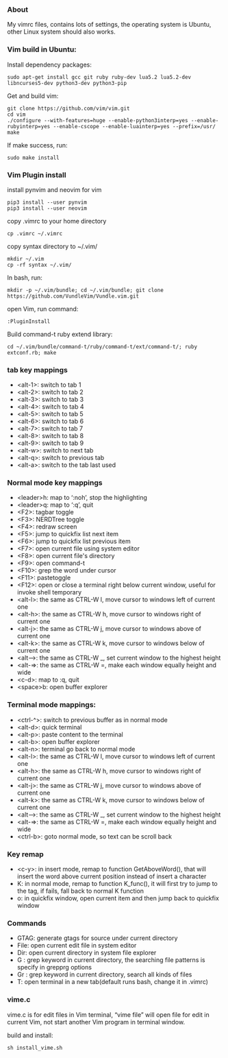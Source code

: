 ### About
My vimrc files, contains lots of settings, the operating system is Ubuntu, 
other Linux system should also works.

### Vim build in Ubuntu:
Install dependency packages:
```
sudo apt-get install gcc git ruby ruby-dev lua5.2 lua5.2-dev libncurses5-dev python3-dev python3-pip

```

Get and build vim:
```
git clone https://github.com/vim/vim.git
cd vim
./configure --with-features=huge --enable-python3interp=yes --enable-rubyinterp=yes --enable-cscope --enable-luainterp=yes --prefix=/usr/
make
```

If make success, run:
```
sudo make install
```

### Vim Plugin install
install pynvim and neovim for vim
```
pip3 install --user pynvim
pip3 install --user neovim
```

copy .vimrc to your home directory
```
cp .vimrc ~/.vimrc
```

copy syntax directory to ~/.vim/
```
mkdir ~/.vim
cp -rf syntax ~/.vim/
```

In bash, run:
```
mkdir -p ~/.vim/bundle; cd ~/.vim/bundle; git clone https://github.com/VundleVim/Vundle.vim.git
```

open Vim, run command:
```
:PluginInstall
```

Build command-t ruby extend library:
```
cd ~/.vim/bundle/command-t/ruby/command-t/ext/command-t/; ruby extconf.rb; make
```

### tab key mappings
* <alt-1\>: switch to tab 1
* <alt-2\>: switch to tab 2
* <alt-3\>: switch to tab 3
* <alt-4\>: switch to tab 4
* <alt-5\>: switch to tab 5
* <alt-6\>: switch to tab 6
* <alt-7\>: switch to tab 7
* <alt-8\>: switch to tab 8
* <alt-9\>: switch to tab 9
* <alt-w\>: switch to next tab
* <alt-q\>: switch to previous tab
* <alt-a\>: switch to the tab last used

### Normal mode key mappings
* <leader\>h: map to ‘:noh’, stop the highlighting
* <leader\>q: map to ‘:q’, quit
* <F2\>: tagbar toggle
* <F3\>: NERDTree toggle
* <F4\>: redraw screen
* <F5\>: jump to quickfix list next item
* <F6\>: jump to quickfix list previous item
* <F7\>: open current file using system editor
* <F8\>: open current file's directory
* <F9\>: open command-t 
* <F10\>: grep the word under cursor
* <F11\>: pastetoggle
* <F12\>: open or close a terminal right below current window, useful for invoke shell temporary
* <alt-l\>: the same as CTRL-W l, move cursor to windows left of current one
* <alt-h\>: the same as CTRL-W h, move cursor to windows right of current one
* <alt-j\>: the same as CTRL-W j, move cursor to windows above of current one
* <alt-k\>: the same as CTRL-W k, move cursor to windows below of current one
* <alt-\-\>: the same as CTRL-W _, set current window to the highest height
* <alt-=\>: the same as CTRL-W =, make each window equally height and wide
* <c-d\>: map to :q<cr>, quit 
* <space\>b: open buffer explorer

### Terminal mode mappings:
* <ctrl-^\>: switch to previous buffer as in normal mode
* <alt-d\>: quick terminal
* <alt-p\>: paste content to the terminal
* <alt-b\>: open buffer explorer
* <alt-n\>: terminal go back to normal mode
* <alt-l\>: the same as CTRL-W l, move cursor to windows left of current one
* <alt-h\>: the same as CTRL-W h, move cursor to windows right of current one
* <alt-j\>: the same as CTRL-W j, move cursor to windows above of current one
* <alt-k\>: the same as CTRL-W k, move cursor to windows below of current one
* <alt-\-\>: the same as CTRL-W _, set current window to the highest height
* <alt-=\>: the same as CTRL-W =, make each window equally height and wide
* <ctrl-b\>: goto normal mode, so text can be scroll back

### Key remap
* <c-y\>: in insert mode, remap to function GetAboveWord(), that will insert the word above current position instead of insert a character
* K: in normal mode, remap to function K_func(), it will first try to jump to the tag, if fails, fall back to normal K function
* o: in quickfix window, open current item and then jump back to quickfix window

### Commands
* GTAG: generate gtags for source under current directory
* File: open current edit file in system editor
* Dir: open current directory in system file explorer
* G <keyword>: grep keyword in current directory, the searching file patterns is specify in grepprg options
* Gr <keyword>: grep keyword in current directory, search all kinds of files
* T: open terminal in a new tab(default runs bash, change it in .vimrc)

### vime.c
vime.c is for edit files in Vim terminal, “vime file” will open file for edit in current Vim,
not start another Vim program in terminal window.

build and install:
```
sh install_vime.sh
```
